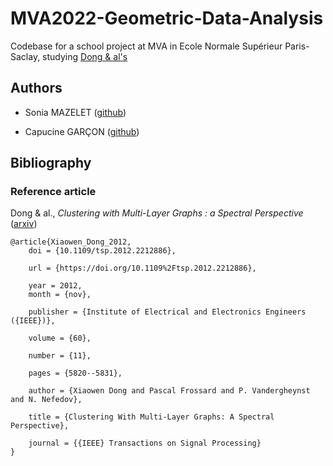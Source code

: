 # MVA2022-Geometric-Data-Analysis
Codebase for a school project at MVA in Ecole Normale Supérieur Paris-Saclay, studying [Dong & al's](https://arxiv.org/abs/1106.2233v1)

## Authors

- Sonia MAZELET ([github](https://github.com/SoniaMaz8))

- Capucine GARÇON ([github](https://github.com/CapucineGARCON))

## Bibliography

### Reference article

Dong & al., *Clustering with Multi-Layer Graphs : a Spectral Perspective* ([arxiv](https://arxiv.org/abs/1106.2233v1))

```
@article{Xiaowen_Dong_2012,
	doi = {10.1109/tsp.2012.2212886},
  
	url = {https://doi.org/10.1109%2Ftsp.2012.2212886},
  
	year = 2012,
	month = {nov},
  
	publisher = {Institute of Electrical and Electronics Engineers ({IEEE})},
  
	volume = {60},
  
	number = {11},
  
	pages = {5820--5831},
  
	author = {Xiaowen Dong and Pascal Frossard and P. Vandergheynst and N. Nefedov},
  
	title = {Clustering With Multi-Layer Graphs: A Spectral Perspective},
  
	journal = {{IEEE} Transactions on Signal Processing}
}
```
